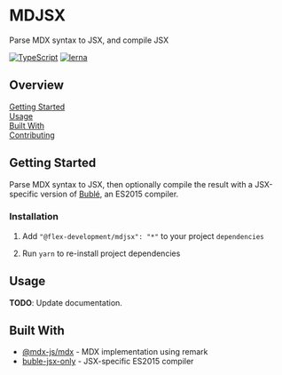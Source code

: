 # MDJSX

Parse MDX syntax to JSX, and compile JSX

[![TypeScript](https://badgen.net/badge/-/typescript?icon=typescript&label)](https://www.typescriptlang.org/)
[![lerna](https://img.shields.io/badge/maintained%20with-lerna-cc00ff.svg)](https://lerna.js.org/)

## Overview

[Getting Started](#getting-started)  
[Usage](#usage)  
[Built With](#built-with)  
[Contributing](docs/CONTRIBUTING.md)

## Getting Started

Parse MDX syntax to JSX, then optionally compile the result with a JSX-specific
version of [Bublé][1], an ES2015 compiler.

### Installation

1. Add `"@flex-development/mdjsx": "*"` to your project `dependencies`

2. Run `yarn` to re-install project dependencies

## Usage

**TODO**: Update documentation.

## Built With

- [@mdx-js/mdx][1] - MDX implementation using remark
- [buble-jsx-only][2] - JSX-specific ES2015 compiler

[1]: https://github.com/mdx-js/mdx/tree/main/packages/mdx
[2]: https://github.com/datavis-tech/buble-jsx-only
